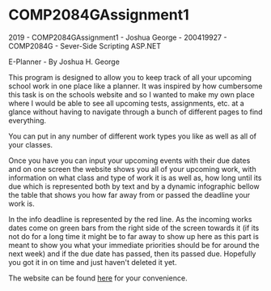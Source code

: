 # COMP2084GAssignment1

2019 - COMP2084GAssignment1 - Joshua George - 200419927 - COMP2084G - Sever-Side Scripting ASP.NET

E-Planner - By Joshua H. George

This program is designed to allow you to keep track of all your upcoming school work in one place like a planner.
It was inspired by how cumbersome this task is on the schools website and so I wanted to make my own place where I would be able to see all upcoming tests, assignments, etc. at a glance without having to navigate through a bunch of different pages to find everything.

You can put in any number of different work types you like as well as all of your classes.

Once you have you can input your upcoming events with their due dates and on one screen the website shows you all of your upcoming work, with information on what class and type of work it is as well as, how long until its due which is represented both by text and by a dynamic infographic bellow the table that shows you how far away from or passed the deadline your work is.

In the info deadline is represented by the red line. As the incoming works dates come on green bars from the right side of the screen towards it (if its not do for a long time it might be to far away to show up here as this part is meant to show you what your immediate priorities should be for around the next week) and if the due date has passed, then its passed due. Hopefully you got it in on time and just haven't deleted it yet.

The website can be found <a href="https://plannerjoshuahgeorge.azurewebsites.net/">here</a> for your convenience.
